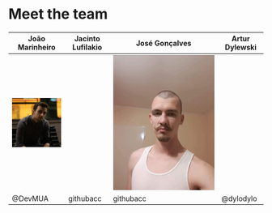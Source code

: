 <h1>Meet the team</h1>

| João Marinheiro | Jacinto Lufilakio	| José Gonçalves | Artur Dylewski |
| --- | --- | --- | --- |
|![Alt text](../images/imagem2.jpg?raw=true "João Marinheiro") |  |![Alt text](../images/artur_photo.jpg?raw=true "Artur Dylewski")   |
| @DevMUA | githubacc | githubacc | 	@dylodylo |
